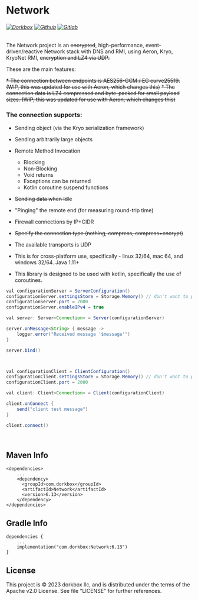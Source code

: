 Network
=======

###### [![Dorkbox](https://badge.dorkbox.com/dorkbox.svg "Dorkbox")](https://git.dorkbox.com/dorkbox/Network) [![Github](https://badge.dorkbox.com/github.svg "Github")](https://github.com/dorkbox/Network) [![Gitlab](https://badge.dorkbox.com/gitlab.svg "Gitlab")](https://gitlab.com/dorkbox/Network)


The Network project is an ~~encrypted~~, high-performance, event-driven/reactive Network stack with DNS and RMI, using Aeron, Kryo, KryoNet RMI, ~~encryption and LZ4 via UDP.~~ 

These are the main features:

~~* The connection between endpoints is AES256-GCM / EC curve25519. (WIP, this was updated for use with Aeron, which changes this)~~
~~* The connection data is LZ4 compressed and byte-packed for small payload sizes. (WIP, this was updated for use with Aeron, which 
  changes this)~~
### The connection supports:
 - Sending object (via the Kryo serialization framework)
 - Sending arbitrarily large objects
 - Remote Method Invocation
   - Blocking
   - Non-Blocking
   - Void returns
   - Exceptions can be returned
   - Kotlin coroutine suspend functions
 - ~~Sending data when Idle~~
 - "Pinging" the remote end (for measuring round-trip time)
 - Firewall connections by IP+CIDR
 - ~~Specify the connection type (nothing, compress, compress+encrypt)~~
 
- The available transports is UDP

- This is for cross-platform use, specifically - linux 32/64, mac 64, and windows 32/64. Java 1.11+
- This library is designed to be used with kotlin, specifically the use of coroutines.
    
``` java
val configurationServer = ServerConfiguration()
configurationServer.settingsStore = Storage.Memory() // don't want to persist anything on disk!
configurationServer.port = 2000
configurationServer.enableIPv4 = true

val server: Server<Connection> = Server(configurationServer)

server.onMessage<String> { message ->
    logger.error("Received message '$message'")
}

server.bind()



val configurationClient = ClientConfiguration()
configurationClient.settingsStore = Storage.Memory() // don't want to persist anything on disk!
configurationClient.port = 2000

val client: Client<Connection> = Client(configurationClient)

client.onConnect {
    send("client test message")
}

client.connect()

```


&nbsp; 
&nbsp; 

Maven Info
---------
```
<dependencies>
    ...
    <dependency>
      <groupId>com.dorkbox</groupId>
      <artifactId>Network</artifactId>
      <version>6.13</version>
    </dependency>
</dependencies>
```

Gradle Info
---------
```
dependencies {
    ...
    implementation("com.dorkbox:Network:6.13")
}
```

License
---------
This project is © 2023 dorkbox llc, and is distributed under the terms of the Apache v2.0 License. See file "LICENSE" for further 
references.
